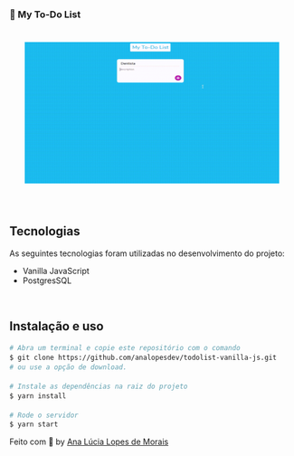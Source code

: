
### 📑 My To-Do List

<h1 align="center" >
  <img alt="happy" height="250" width="450" title="happy" src="./assets/todolist.gif" />
</h1>




<br>

## Tecnologias

As seguintes tecnologias foram utilizadas no desenvolvimento do projeto:

- Vanilla JavaScript
- PostgresSQL

<br>

## Instalação e uso


```bash
# Abra um terminal e copie este repositório com o comando
$ git clone https://github.com/analopesdev/todolist-vanilla-js.git
# ou use a opção de download.

# Instale as dependências na raiz do projeto
$ yarn install

# Rode o servidor
$ yarn start
```

Feito com :purple_heart: by [Ana Lúcia Lopes de Morais](https://github.com/analopesdev)